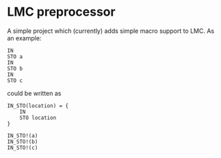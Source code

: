 # LMC preprocessor
A simple project which (currently) adds simple macro support to LMC. As an example:
```
IN
STO a
IN
STO b
IN
STO c
```
could be written as 
```
IN_STO(location) = {
    IN
    STO location
}

IN_STO!(a)
IN_STO!(b)
IN_STO!(c)
```